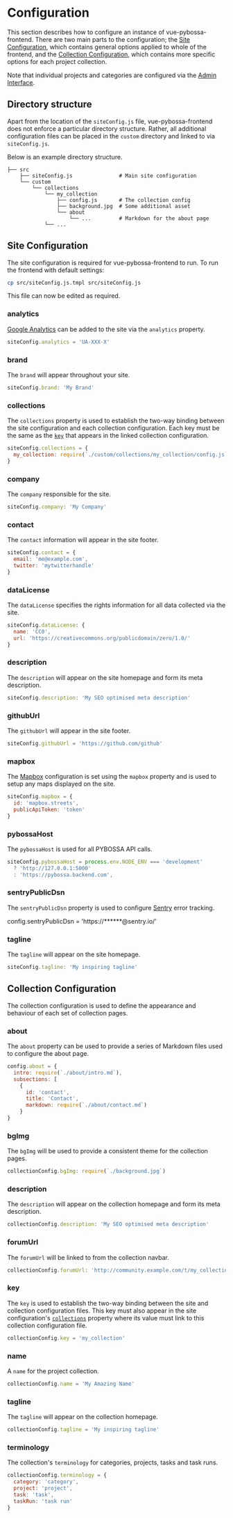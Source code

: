 # Configuration

This section describes how to configure an instance of vue-pybossa-frontend.
There are two main parts to the configuration; the
[Site Configuration](configuration.md#site-configuration), which
contains general options applied to whole of the frontend,
and the [Collection Configuration](configuration.md#collection-configuration),
which contains more specific options for each project collection.

Note that individual projects and categories are configured via the
[Admin Interface](admin.md).

## Directory structure

Apart from the location of the `siteConfig.js` file, vue-pybossa-frontend
does not enforce a particular directory structure. Rather, all additional
configuration files can be placed in the `custom` directory and linked to via
`siteConfig.js`.

Below is an example directory structure.

```
├── src
    ├── siteConfig.js               # Main site configuration
    └── custom
        └── collections
            └── my_collection
                ├── config.js       # The collection config
                ├── background.jpg  # Some additional asset
                └── about
                    └── ...         # Markdown for the about page
            └── ...
```

## Site Configuration

The site configuration is required for vue-pybossa-frontend to run. To run the
frontend with default settings:

```bash
cp src/siteConfig.js.tmpl src/siteConfig.js
```

This file can now be edited as required.

### analytics

[Google Analytics](https://analytics.google.com) can be added to the site via
the `analytics` property.

```js
siteConfig.analytics = 'UA-XXX-X'
```

### brand

The `brand` will appear throughout your site.

```js
siteConfig.brand: 'My Brand'
```

### collections

The `collections` property is used to establish the two-way binding between
the site configuration and each collection configuration. Each key must be the
same as the [`key`](configuration.md#key) that appears in the linked collection
configuration.

```js
siteConfig.collections = {
  my_collection: require(`./custom/collections/my_collection/config.js`)
}
```

### company

The `company` responsible for the site.

```js
siteConfig.company: 'My Company'
```

### contact

The `contact` information will appear in the site footer.

```js
siteConfig.contact = {
  email: 'me@example.com',
  twitter: 'mytwitterhandle'
}
```

### dataLicense

The `dataLicense` specifies the rights information for all data collected via
the site.

```js
siteConfig.dataLicense: {
  name: 'CC0',
  url: 'https://creativecommons.org/publicdomain/zero/1.0/'
}
```

### description

The `description` will appear on the site homepage and form its meta description.

```js
siteConfig.description: 'My SEO optimised meta description'
```

### githubUrl

The `githubUrl` will appear in the site footer.

```js
siteConfig.githubUrl = 'https://github.com/github'
```

### mapbox

The [Mapbox](https://www.mapbox.com/) configuration is set using the `mapbox`
property and is used to setup any maps displayed on the site.

```js
siteConfig.mapbox = {
  id: 'mapbox.streets',
  publicApiToken: 'token'
}
```

### pybossaHost

The `pybossaHost` is used for all PYBOSSA API calls.

```js
siteConfig.pybossaHost = process.env.NODE_ENV === 'development'
  ? 'http://127.0.0.1:5000'
  : 'https://pybossa.backend.com',
```

### sentryPublicDsn

The `sentryPublicDsn` property is used to configure
[Sentry](https://sentry.io/) error tracking.

config.sentryPublicDsn = 'https://******@sentry.io/<project>'

### tagline

The `tagline` will appear on the site homepage.

```js
siteConfig.tagline: 'My inspiring tagline'
```

## Collection Configuration

The collection configuration is used to define the appearance and behaviour of
each set of collection pages.

### about

The `about` property can be used to provide a series of Markdown files used
to configure the about page.

```js
config.about = {
  intro: require(`./about/intro.md`),
  subsections: [
    {
      id: 'contact',
      title: 'Contact',
      markdown: require(`./about/contact.md`)
    }
}
```

### bgImg

The `bgImg` will be used to provide a consistent theme for the collection pages.

```js
collectionConfig.bgImg: require(`./background.jpg`)
```

### description

The `description` will appear on the collection homepage and form its meta description.

```js
collectionConfig.description: 'My SEO optimised meta description'
```

### forumUrl

The `forumUrl` will be linked to from the collection navbar.

```js
collectionConfig.forumUrl: 'http://community.example.com/t/my_collection'
```

### key

The `key` is used to establish the two-way binding between the site and collection
configuration files. This key must also appear in the site configuration's
[`collections`](configuration.md#collections) property where its value must link
to this collection configuration file.

```js
collectionConfig.key = 'my_collection'
```

### name

A `name` for the project collection.

```js
collectionConfig.name = 'My Amazing Name'
```

### tagline

The `tagline` will appear on the collection homepage.

```js
collectionConfig.tagline = 'My inspiring tagline'
```

### terminology

The collection's `terminology` for categories, projects, tasks and task runs.

```js
collectionConfig.terminology = {
  category: 'category',
  project: 'project',
  task: 'task',
  taskRun: 'task run'
}
```
